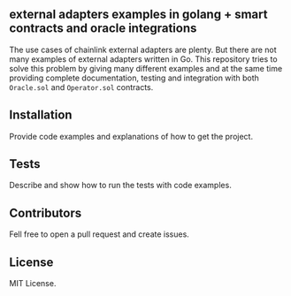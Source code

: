 ## external adapters examples in golang + smart contracts and oracle integrations

The use cases of chainlink external adapters are plenty. But there are not many examples of external adapters written
in Go. This repository tries to solve this problem by giving many different examples and at the same time providing
complete documentation, testing and integration with both `Oracle.sol` and `Operator.sol` contracts.


## Installation

Provide code examples and explanations of how to get the project.

## Tests

Describe and show how to run the tests with code examples.

## Contributors

Fell free to open a pull request and create issues.

## License

MIT License.